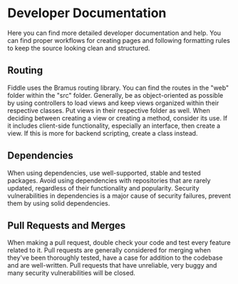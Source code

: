 # Developer Documentation

Here you can find more detailed developer documentation and help. You can find proper workflows for creating pages and following formatting rules to keep the source looking clean and structured.

## Routing

Fiddle uses the Bramus routing library. You can find the routes in the "web" folder within the "src" folder. Generally, be as object-oriented as possible by using controllers to load views and keep views organized within their respective classes. Put views in their respective folder as well.
When deciding between creating a view or creating a method, consider its use. If it includes client-side functionality, especially an interface, then create a view. If this is more for backend scripting, create a class instead.

## Dependencies

When using dependencies, use well-supported, stable and tested packages. Avoid using dependencies with repositories that are rarely updated, regardless of their functionality and popularity. Security vulnerabilities in dependencies is a major cause of security failures, prevent them by using solid dependencies.

## Pull Requests and Merges

When making a pull request, double check your code and test every feature related to it. Pull requests are generally considered for merging when they've been thoroughly tested, have a case for addition to the codebase and are well-written. Pull requests that have unreliable, very buggy and many security vulnerabilities will be closed.
